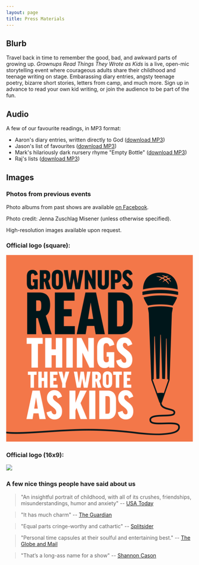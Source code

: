 ```yaml
---
layout: page
title: Press Materials
---
```


## Blurb

Travel back in time to remember the good, bad, and awkward parts of growing up. <em>Grownups Read Things They Wrote as Kids</em> is a live, open-mic storytelling event where courageous adults share their childhood and teenage writing on stage. Embarassing diary entries, angsty teenage poetry, bizarre short stories, letters from camp, and much more. Sign up in advance to read your own kid writing, or join the audience to be part of the fun.


## Audio

A few of our favourite readings, in MP3 format:

- Aaron's diary entries, written directly to God (<a href="/mp3/press/Aaron_-_Diary_entry_to_God.mp3">download MP3</a>)
- Jason's list of favourites (<a href="/mp3/press/Jason_-_Favourites_of_mine.mp3">download MP3</a>)
- Mark's hilariously dark nursery rhyme "Empty Bottle" (<a href="/mp3/press/Mark_-_Empty_Bottle.mp3">download MP3</a>)
- Raj's lists (<a href="/mp3/press/Raj_-_Lists.mp3">download MP3</a>)

## Images

### Photos from previous events

Photo albums from past shows are available [on Facebook](https://www.facebook.com/pg/grownupsreadthingstheywroteaskids/photos/?tab=albums).

Photo credit: Jenna Zuschlag Misener (unless otherwise specified).

High-resolution images available upon request.

### Official logo (square):

![](/images/grttwak-2048-orange.png)

### Official logo (16x9):

![](/images/grownups-3000x1688.jpg)


### A few nice things people have said about us

> "An insightful portrait of childhood, with all of its crushes, friendships, misunderstandings, humor and anxiety" -- [USA Today](https://www.usatoday.com/story/life/entertainthis/2016/09/12/podcast-grownups-read-things-they-wrote-as-kids/90276962/)

> "It has much charm" -- [The Guardian](https://www.theguardian.com/tv-and-radio/2015/jul/19/radio-review-annie-nightingale-stewart-lee-grownups-read-things-wrote-kids-radio)

> "Equal parts cringe-worthy and cathartic" -- [Splitsider](http://splitsider.com/2015/01/this-week-in-comedy-podcasts-horatio-sanz-and-ben-schwartz-celebrate-secular-christmas/)

> "Personal time capsules at their soulful and entertaining best." -- [The Globe and Mail](https://www.theglobeandmail.com/arts/books-and-media/grownups-read-things-they-wrote-as-kids/article19316827/)

> "That’s a long-ass name for a show" -- [Shannon Cason](https://soundcloud.com/homemadestories/hs-68-live-learn)